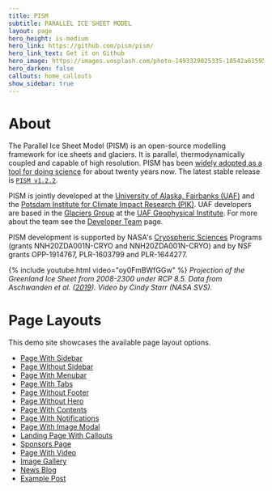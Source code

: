 ```yaml
---
title: PISM
subtitle: PARALLEL ICE SHEET MODEL
layout: page
hero_height: is-medium
hero_link: https://github.com/pism/pism/
hero_link_text: Get it on Github
hero_image: https://images.unsplash.com/photo-1493329025335-18542a61595f
hero_darken: false
callouts: home_callouts
show_sidebar: true
---
```


# About

The Parallel Ice Sheet Model (PISM) is an open-source modelling framework for ice sheets and glaciers. It is parallel, thermodynamically coupled and capable of high
resolution. PISM has been [widely adopted as a tool for doing science](/publications/) for about twenty years now. The latest stable release is [`PISM v1.2.2`](https://github.com/pism/pism/releases).

PISM is jointly developed at the [University of Alaska, Fairbanks (UAF)](http://www.uaf.edu/) and the [Potsdam Institute for Climate Impact Research (PIK)](http://www.pik-potsdam.de/). UAF developers are based in the [Glaciers Group](https://glaciers.gi.alaska.edu) at the [UAF Geophysical Institute](https://www.gi.alaska.edu). For more about the team see the [Developer Team](/team/) page.

PISM development is supported by NASA's [Cryospheric Sciences](http://ice.nasa.gov/) Programs (grants NNH20ZDA001N-CRYO and NNH20ZDA001N-CRYO) and by NSF grants OPP-1914767, PLR-1603799 and PLR-1644277.

{% include youtube.html video="oy0FmBWfGGw" %}
*Projection of the Greenland Ice Sheet from 2008-2300 under RCP 8.5. Data from Aschwanden et al. ([2019](https://doi.org/10.1126/sciadv.aav9396)). Video by Cindy Starr (NASA SVS).*

# Page Layouts

This demo site showcases the available page layout options.

* [Page With Sidebar](/templates/page-1/)
* [Page Without Sidebar](/templates/page-2/)
* [Page With Menubar](/templates/page-3/)
* [Page With Tabs](/templates/page-4/)
* [Page Without Footer](/templates/page-5/)
* [Page Without Hero](/templates/page-without-hero/)
* [Page With Contents](/templates/page-with-contents/)
* [Page With Notifications](/templates/page-with-notification/)
* [Page With Image Modal](/templates/page-with-image-modal/)
* [Landing Page With Callouts](/templates/landing/)
* [Sponsors Page](/templates/sponsors/)
* [Page With Video](/templates/page-with-video/)
* [Image Gallery](/templates/gallery/)
* [News Blog](/news/)
* [Example Post](/2020/05/08/creating-a-docs-site-with-bulma-clean-theme/)
